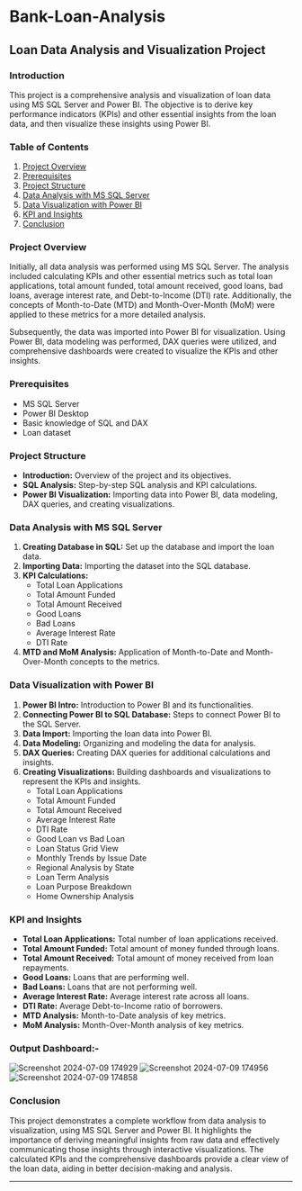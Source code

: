 # Bank-Loan-Analysis

## Loan Data Analysis and Visualization Project

### Introduction
This project is a comprehensive analysis and visualization of loan data using MS SQL Server and Power BI. The objective is to derive key performance indicators (KPIs) and other essential insights from the loan data, and then visualize these insights using Power BI.

### Table of Contents
1. [Project Overview](#project-overview)
2. [Prerequisites](#prerequisites)
3. [Project Structure](#project-structure)
4. [Data Analysis with MS SQL Server](#data-analysis-with-ms-sql-server)
5. [Data Visualization with Power BI](#data-visualization-with-power-bi)
6. [KPI and Insights](#kpi-and-insights)
7. [Conclusion](#conclusion)

### Project Overview
Initially, all data analysis was performed using MS SQL Server. The analysis included calculating KPIs and other essential metrics such as total loan applications, total amount funded, total amount received, good loans, bad loans, average interest rate, and Debt-to-Income (DTI) rate. Additionally, the concepts of Month-to-Date (MTD) and Month-Over-Month (MoM) were applied to these metrics for a more detailed analysis.

Subsequently, the data was imported into Power BI for visualization. Using Power BI, data modeling was performed, DAX queries were utilized, and comprehensive dashboards were created to visualize the KPIs and other insights.

### Prerequisites
- MS SQL Server
- Power BI Desktop
- Basic knowledge of SQL and DAX
- Loan dataset

### Project Structure
- **Introduction:** Overview of the project and its objectives.
- **SQL Analysis:** Step-by-step SQL analysis and KPI calculations.
- **Power BI Visualization:** Importing data into Power BI, data modeling, DAX queries, and creating visualizations.

### Data Analysis with MS SQL Server
1. **Creating Database in SQL:** Set up the database and import the loan data.
2. **Importing Data:** Importing the dataset into the SQL database.
3. **KPI Calculations:**
   - Total Loan Applications
   - Total Amount Funded
   - Total Amount Received
   - Good Loans
   - Bad Loans
   - Average Interest Rate
   - DTI Rate
4. **MTD and MoM Analysis:** Application of Month-to-Date and Month-Over-Month concepts to the metrics.

### Data Visualization with Power BI
1. **Power BI Intro:** Introduction to Power BI and its functionalities.
2. **Connecting Power BI to SQL Database:** Steps to connect Power BI to the SQL Server.
3. **Data Import:** Importing the loan data into Power BI.
4. **Data Modeling:** Organizing and modeling the data for analysis.
5. **DAX Queries:** Creating DAX queries for additional calculations and insights.
6. **Creating Visualizations:** Building dashboards and visualizations to represent the KPIs and insights.
   - Total Loan Applications
   - Total Amount Funded
   - Total Amount Received
   - Average Interest Rate
   - DTI Rate
   - Good Loan vs Bad Loan
   - Loan Status Grid View
   - Monthly Trends by Issue Date
   - Regional Analysis by State
   - Loan Term Analysis
   - Loan Purpose Breakdown
   - Home Ownership Analysis

### KPI and Insights
- **Total Loan Applications:** Total number of loan applications received.
- **Total Amount Funded:** Total amount of money funded through loans.
- **Total Amount Received:** Total amount of money received from loan repayments.
- **Good Loans:** Loans that are performing well.
- **Bad Loans:** Loans that are not performing well.
- **Average Interest Rate:** Average interest rate across all loans.
- **DTI Rate:** Average Debt-to-Income ratio of borrowers.
- **MTD Analysis:** Month-to-Date analysis of key metrics.
- **MoM Analysis:** Month-Over-Month analysis of key metrics.

### Output Dashboard:-
![Screenshot 2024-07-09 174929](https://github.com/KhushilBhimani2004/Bank-Loan-Analysis/assets/69694471/8e22d2fc-be5c-4fef-855b-2afdad4c76b0)
![Screenshot 2024-07-09 174956](https://github.com/KhushilBhimani2004/Bank-Loan-Analysis/assets/69694471/54704e35-b433-4478-9e7c-fd47758898fe)
![Screenshot 2024-07-09 174858](https://github.com/KhushilBhimani2004/Bank-Loan-Analysis/assets/69694471/52078714-abad-4634-9f47-47d5f54f3a7f)


### Conclusion
This project demonstrates a complete workflow from data analysis to visualization, using MS SQL Server and Power BI. It highlights the importance of deriving meaningful insights from raw data and effectively communicating those insights through interactive visualizations. The calculated KPIs and the comprehensive dashboards provide a clear view of the loan data, aiding in better decision-making and analysis.

---
